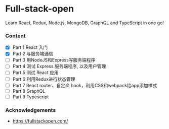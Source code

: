 # Full-stack-open
Learn React, Redux, Node.js, MongoDB, GraphQL and TypeScript in one go!

### Content 
- [x] Part 1 React 入门
- [x] Part 2 与服务端通信
- [ ] Part 3 用NodeJS和Express写服务端程序
- [ ] Part 4 测试 Express 服务端程序, 以及用户管理
- [ ] Part 5 测试 React 应用
- [ ] Part 6 利用Redux进行状态管理
- [ ] Part 7 React router、自定义 hook，利用CSS和webpack给app添加样式
- [ ] Part 8 GraphQL
- [ ] Part 9 Typescript

### Acknowledgements
- https://fullstackopen.com/